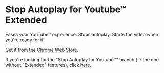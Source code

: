 Stop Autoplay for Youtube™ Extended
===================

Eases your YouTube™ experience. Stops autoplay. Starts the video when you're ready for it.

Get it from the [Chrome Web Store](https://chrome.google.com/webstore/detail/stop-autoplay-for-youtube/nilnpbhnhmmjioijfgilcohbknkgfmpa).

If you're looking for the "Stop Autoplay for Youtube™" branch (-> the one without "Extended" features), click [here](https://github.com/kurtextrem/StopAutoplay/tree/non-extended).
